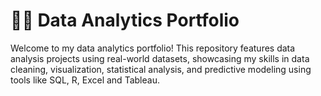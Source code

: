 
# 🚴‍♂️ Data Analytics Portfolio

Welcome to my data analytics portfolio! This repository features data analysis projects using real-world datasets, showcasing my skills in data cleaning, visualization, statistical analysis, and predictive modeling using tools like SQL, R, Excel and Tableau.
